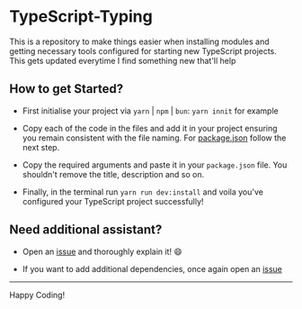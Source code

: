# TypeScript-Typing

This is a repository to make things easier when installing modules and getting necessary tools configured
for starting new TypeScript projects. This gets updated everytime I find something new that'll help

## How to get Started?

- First initialise your project via `yarn` | `npm` | `bun`: `yarn innit` for example

- Copy each of the code in the files and add it in your project ensuring you remain consistent with the file
naming. For [package.json](https://github.com/CringleySDays/TypeScript-Typing/blob/main/package.json) follow
the next step.

- Copy the required arguments and paste it in your `package.json` file. You shouldn't remove the title, description
and so on.

- Finally, in the terminal run `yarn run dev:install` and voila you've configured your TypeScript project
successfully!

## Need additional assistant?

- Open an [issue](https://github.com/CringleySDays/TypeScript-Typing/issues) and thoroughly explain it! 😄

- If you want to add additional dependencies, once again open an [issue](https://github.com/CringleySDays/TypeScript-Typing/issues)

--------
Happy Coding!

